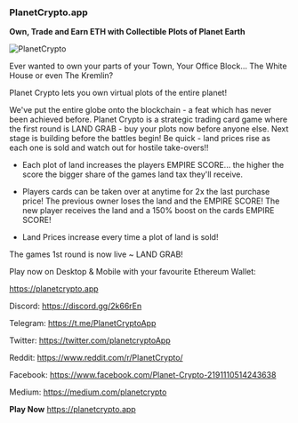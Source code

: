 ### PlanetCrypto.app ###

**Own, Trade and Earn ETH with Collectible Plots of Planet Earth**

![PlanetCrypto](https://planetcrypto.app/images/ad01.jpg "PlanetCrypto.app")


Ever wanted to own your parts of your Town, Your Office Block... The White House or even The Kremlin? 

Planet Crypto lets you own virtual plots of the entire planet! 

We've put the entire globe onto the blockchain - a feat which has never been achieved before.  Planet Crypto is a strategic trading card game where the first round is LAND GRAB - buy your plots now before anyone else. Next stage is building before the battles begin!  Be quick - land prices rise as each one is sold and watch out for hostile take-overs!!

- Each plot of land increases the players EMPIRE SCORE... the higher the score the bigger share of the games land tax they'll receive.

- Players cards can be taken over at anytime for 2x the last purchase price!  The previous owner loses the land and the EMPIRE SCORE!  The new player receives the land and a 150% boost on the cards EMPIRE SCORE!

- Land Prices increase every time a plot of land is sold!

The games 1st round is now live ~ LAND GRAB!

Play now on Desktop & Mobile with your favourite Ethereum Wallet:

https://planetcrypto.app

Discord: 
https://discord.gg/2k66rEn

Telegram: 
https://t.me/PlanetCryptoApp

Twitter: 
https://twitter.com/planetcryptoApp

Reddit: 
https://www.reddit.com/r/PlanetCrypto/

Facebook: 
https://www.facebook.com/Planet-Crypto-2191110514243638

Medium: 
https://medium.com/planetcrypto


**Play Now**
https://planetcrypto.app

